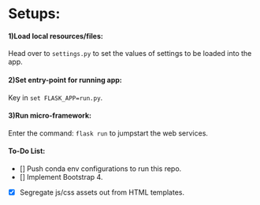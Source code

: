 # Setups:

#### 1)Load local resources/files:
Head over to ```settings.py``` to set the values of settings to be loaded into the app.


#### 2)Set entry-point for running app:
Key in ```set FLASK_APP=run.py```.


#### 3)Run micro-framework:
Enter the command: ```flask run``` to jumpstart the web services.


#### To-Do List:

- [] Push conda env configurations to run this repo.
- [] Implement Bootstrap 4.
- [x] Segregate js/css assets out from HTML templates.
